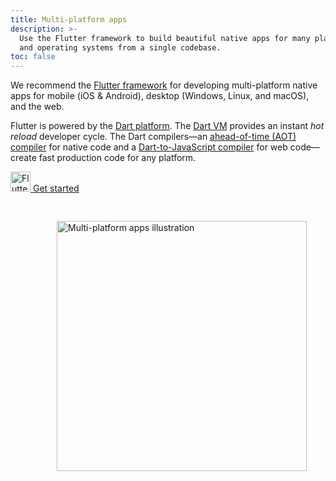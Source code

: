 ```yaml
---
title: Multi-platform apps
description: >-
  Use the Flutter framework to build beautiful native apps for many platforms
  and operating systems from a single codebase.
toc: false
---
```


<div class="container">
<div class="row">
<div class="col-sm-6" markdown="1">

We recommend the [Flutter framework][] for developing multi-platform native apps
for mobile (iOS & Android), desktop (Windows, Linux, and macOS), and the web.

Flutter is powered by the [Dart platform][].
The [Dart VM](/overview#platform) provides an instant _hot reload_ developer cycle.
The Dart compilers—an [ahead-of-time (AOT) compiler][] for native code
and a [Dart-to-JavaScript compiler][] for web code—create 
fast production code for any platform.

[Flutter framework]: {{site.flutter}}
[Dart platform]: /overview#platform
[ahead-of-time (AOT) compiler]: /overview#native-platform
[Dart-to-JavaScript compiler]: /overview#web-platform


<p class="text-center"> 
  <a href="{{site.flutter-docs}}/get-started" class="btn btn-primary btn-lg no-automatic-external">
    <img src="/assets/img/shared/flutter/icon/64.png" width="32px" alt="Flutter">
    Get started
  </a>
</p>
</div>

<div class="col-sm-6">
  <img 
    style="padding: 30px; float: right; width: 400px" 
    src="/assets/img/multiplat.png" 
    alt="Multi-platform apps illustration">
</div>
  </div>
</div>
